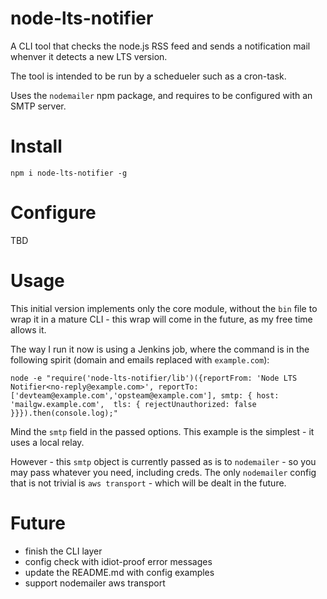 # node-lts-notifier

A CLI tool that checks the node.js RSS feed and sends a notification mail whenver it detects a new LTS version.

The tool is intended to be run by a schedueler such as a cron-task.

Uses the `nodemailer` npm package, and requires to be configured with an SMTP server.

# Install
```
npm i node-lts-notifier -g
```

# Configure

TBD

# Usage

This initial version implements only the core module, without the `bin` file to wrap it in a mature CLI - this wrap will come in the future, as my free time allows it.

The way I run it now is using a Jenkins job, where the command is in the following spirit (domain and emails replaced with `example.com`):

```
node -e "require('node-lts-notifier/lib')({reportFrom: 'Node LTS Notifier<no-reply@example.com>', reportTo: ['devteam@example.com','opsteam@example.com'], smtp: { host: 'mailgw.example.com',  tls: { rejectUnauthorized: false }}}).then(console.log);"
```

Mind the `smtp` field in the passed options.
This example is the simplest - it uses a local relay. 

However - this  `smtp` object is currently passed as is to `nodemailer` - so you may pass whatever you need, including creds.
The only `nodemailer` config that is not trivial is `aws transport` - which will be dealt in the future.


# Future
 - finish the CLI layer 
 - config check with idiot-proof error messages
 - update the README.md with config examples
 - support nodemailer aws transport
